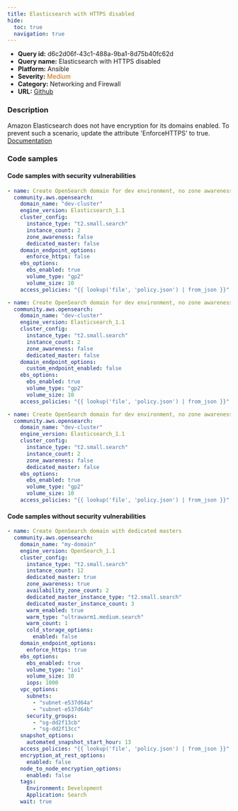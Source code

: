 ```yaml
---
title: Elasticsearch with HTTPS disabled
hide:
  toc: true
  navigation: true
---
```


<style>
  .highlight .hll {
    background-color: #ff171742;
  }
  .md-content {
    max-width: 1100px;
    margin: 0 auto;
  }
</style>

-   **Query id:** d6c2d06f-43c1-488a-9ba1-8d75b40fc62d
-   **Query name:** Elasticsearch with HTTPS disabled
-   **Platform:** Ansible
-   **Severity:** <span style="color:#C60">Medium</span>
-   **Category:** Networking and Firewall
-   **URL:** [Github](https://github.com/Checkmarx/kics/tree/master/assets/queries/ansible/aws/elasticsearch_with_https_disabled)

### Description
Amazon Elasticsearch does not have encryption for its domains enabled. To prevent such a scenario, update the attribute 'EnforceHTTPS' to true.<br>
[Documentation](https://docs.ansible.com/ansible/devel/collections/community/aws/opensearch_module.html)

### Code samples
#### Code samples with security vulnerabilities
```yaml title="Positive test num. 1 - yaml file" hl_lines="11"
- name: Create OpenSearch domain for dev environment, no zone awareness, no dedicated masters
  community.aws.opensearch:
    domain_name: "dev-cluster"
    engine_version: Elasticsearch_1.1
    cluster_config:
      instance_type: "t2.small.search"
      instance_count: 2
      zone_awareness: false
      dedicated_master: false
    domain_endpoint_options:
      enforce_https: false
    ebs_options:
      ebs_enabled: true
      volume_type: "gp2"
      volume_size: 10
    access_policies: "{{ lookup('file', 'policy.json') | from_json }}"

```
```yaml title="Positive test num. 2 - yaml file" hl_lines="10"
- name: Create OpenSearch domain for dev environment, no zone awareness, no dedicated masters
  community.aws.opensearch:
    domain_name: "dev-cluster"
    engine_version: Elasticsearch_1.1
    cluster_config:
      instance_type: "t2.small.search"
      instance_count: 2
      zone_awareness: false
      dedicated_master: false
    domain_endpoint_options:
      custom_endpoint_enabled: false
    ebs_options:
      ebs_enabled: true
      volume_type: "gp2"
      volume_size: 10
    access_policies: "{{ lookup('file', 'policy.json') | from_json }}"

```
```yaml title="Positive test num. 3 - yaml file" hl_lines="2"
- name: Create OpenSearch domain for dev environment, no zone awareness, no dedicated masters
  community.aws.opensearch:
    domain_name: "dev-cluster"
    engine_version: Elasticsearch_1.1
    cluster_config:
      instance_type: "t2.small.search"
      instance_count: 2
      zone_awareness: false
      dedicated_master: false
    ebs_options:
      ebs_enabled: true
      volume_type: "gp2"
      volume_size: 10
    access_policies: "{{ lookup('file', 'policy.json') | from_json }}"

```


#### Code samples without security vulnerabilities
```yaml title="Negative test num. 1 - yaml file"
- name: Create OpenSearch domain with dedicated masters
  community.aws.opensearch:
    domain_name: "my-domain"
    engine_version: OpenSearch_1.1
    cluster_config:
      instance_type: "t2.small.search"
      instance_count: 12
      dedicated_master: true
      zone_awareness: true
      availability_zone_count: 2
      dedicated_master_instance_type: "t2.small.search"
      dedicated_master_instance_count: 3
      warm_enabled: true
      warm_type: "ultrawarm1.medium.search"
      warm_count: 1
      cold_storage_options:
        enabled: false
    domain_endpoint_options:
      enforce_https: true
    ebs_options:
      ebs_enabled: true
      volume_type: "io1"
      volume_size: 10
      iops: 1000
    vpc_options:
      subnets:
        - "subnet-e537d64a"
        - "subnet-e537d64b"
      security_groups:
        - "sg-dd2f13cb"
        - "sg-dd2f13cc"
    snapshot_options:
      automated_snapshot_start_hour: 13
    access_policies: "{{ lookup('file', 'policy.json') | from_json }}"
    encryption_at_rest_options:
      enabled: false
    node_to_node_encryption_options:
      enabled: false
    tags:
      Environment: Development
      Application: Search
    wait: true

```
